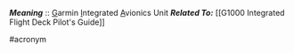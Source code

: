 ***Meaning*** :: <u>G</u>armin <u>I</u>ntegrated <u>A</u>vionics Unit
***Related To:*** [[G1000 Integrated Flight Deck Pilot's Guide]]

#acronym